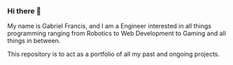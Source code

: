 ### Hi there 👋

My name is Gabriel Francis, and I am a Engineer interested in all things programming ranging from Robotics to Web Development to Gaming and all things in between. 

This repository is to act as a portfolio of all my past and ongoing projects.

<!--
**GabrielDaKing/GabrielDaKing** is a ✨ _special_ ✨ repository because its `README.md` (this file) appears on your GitHub profile.

Here are some ideas to get you started:

- 🔭 I’m currently working on ...
- 🌱 I’m currently learning ...
- 👯 I’m looking to collaborate on ...
- 🤔 I’m looking for help with ...
- 💬 Ask me about ...
- 📫 How to reach me: ...
- 😄 Pronouns: ...
- ⚡ Fun fact: ...
-->
